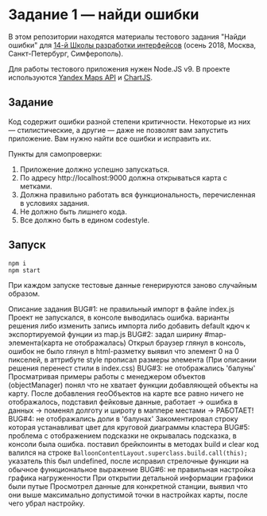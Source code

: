 # Задание 1 — найди ошибки

В этом репозитории находятся материалы тестового задания "Найди ошибки" для [14-й Школы разработки интерфейсов](https://academy.yandex.ru/events/frontend/shri_msk-2018-2) (осень 2018, Москва, Санкт-Петербург, Симферополь).

Для работы тестового приложения нужен Node.JS v9. В проекте используются [Yandex Maps API](https://tech.yandex.ru/maps/doc/jsapi/2.1/quick-start/index-docpage/) и [ChartJS](http://www.chartjs.org).

## Задание

Код содержит ошибки разной степени критичности. Некоторые из них — стилистические, а другие — даже не позволят вам запустить приложение. Вам нужно найти все ошибки и исправить их.

Пункты для самопроверки:

1. Приложение должно успешно запускаться.
1. По адресу http://localhost:9000 должна открываться карта с метками.
1. Должна правильно работать вся функциональность, перечисленная в условиях задания.
1. Не должно быть лишнего кода.
1. Все должно быть в едином codestyle.

## Запуск

```
npm i
npm start
```

При каждом запуске тестовые данные генерируются заново случайным образом.


Описание задания
BUG#1: не правильный импорт в файле index.js
    Проект не запускался, в консоле выводилась ошибка.
    варианты решения либо изменить запись импорта либо добавить default кдюч к экспортируемой фунции из map.js
BUG#2: задал ширину #map-элемента(карта не отображалась)
    Открыл браузер глянул в консоль, ошибок не было глянул в html-разметку выявил что элемент 0 на 0 пикселей, в аттрибуте style прописал размеры элемента
    (При описании решения перенест стили в index.css)
BUG#3: не отображались 'балуны'
    Просматривая примеры работы с менеджером объектов (objectManager) понял что не хватает функции добавляющей объекты на карту.
    После добавления геоОбъектов на карте все равно ничего не отображалось, подставил фейковые данные, работает -> ошибка в данных -> поменял долготу и широту в маппере местами -> РАБОТАЕТ!
BUG#4: не отображались доли в 'балунах'
    Закоментировал строку которая устанавливат цвет для круговой диаграммы кластера
BUG#5: проблема с отображением подсказки
    не окрывалась подсказка, в консоли была ошибка.
    поставил брейкпоинты в методах build и clear
    код валился на строке
    ```BalloonContentLayout.superclass.build.call(this);```
    указатель this был undefined, после исправил стрелочные функции на обычное функциональное выражение
BUG#6: не правильная настройка графика нагруженности
    При открытии детальной информации графики были путые
    Просмотрел данные для конкретной станции, выявил что они выше максимально допустимой точки в настройках карты, после чего убрал настройку.